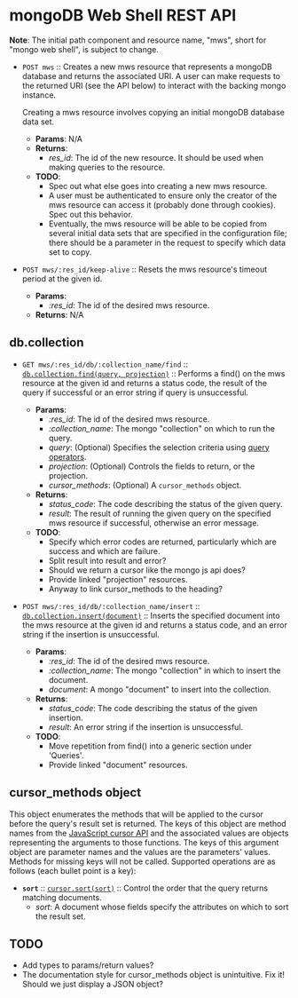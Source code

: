 mongoDB Web Shell REST API
==========================
__Note__: The initial path component and resource name, "mws", short for "mongo
web shell", is subject to change.

* `POST mws` :: Creates a new mws resource that represents a mongoDB database
  and returns the associated URI. A user can make requests to the returned URI
  (see the API below) to interact with the backing mongo instance.

  Creating a mws resource involves copying an initial mongoDB database data
  set.
    * __Params__: N/A
    * __Returns__:
        * *res_id*: The id of the new resource. It should be used when making
        queries to the resource.
    * __TODO__:
        * Spec out what else goes into creating a new mws resource.
        * A user must be authenticated to ensure only the creator of the mws
          resource can access it (probably done through cookies). Spec out this
          behavior.
        * Eventually, the mws resource will be able to be copied from several
          initial data sets that are specified in the configuration file; there
          should be a parameter in the request to specify which data set to
          copy.

* `POST mws/:res_id/keep-alive` :: Resets the mws resource's timeout period at
  the given id.
    * __Params__:
        * *:res_id*: The id of the desired mws resource.
    * __Returns__: N/A

db.collection
-------------
* `GET mws/:res_id/db/:collection_name/find` ::
  [`db.collection.find(query, projection)`][.find()] ::
  Performs a find() on the mws resource at the given id and returns a status
  code, the result of the query if successful or an error string if query is
  unsuccessful.
    * __Params__:
        * *:res_id*: The id of the desired mws resource.
        * *:collection_name*: The mongo "collection" on which to run the query.
        * *query*: (Optional) Specifies the selection criteria using
        [query operators][].
        * *projection*: (Optional) Controls the fields to return, or the
          projection.
        * *cursor\_methods*: (Optional) A `cursor_methods` object.
    * __Returns__:
        * *status_code*: The code describing the status of the given query.
        * *result*: The result of running the given query on the specified mws
          resource if successful, otherwise an error message.
    * __TODO__:
        * Specify which error codes are returned, particularly which are
          success and which are failure.
        * Split result into result and error?
        * Should we return a cursor like the mongo js api does?
        * Provide linked "projection" resources.
        * Anyway to link cursor_methods to the heading?

* `POST mws/:res_id/db/:collection_name/insert` ::
  [`db.collection.insert(document)`][.insert()] ::
  Inserts the specified document into the mws resource at the given id and
  returns a status code, and an error string if the insertion is unsuccessful.
    * __Params__:
        * *:res_id*: The id of the desired mws resource.
        * *:collection_name*: The mongo "collection" in which to insert the
        document.
        * *document*: A mongo "document" to insert into the collection.
    * __Returns__:
        * *status_code*: The code describing the status of the given insertion.
        * *result*: An error string if the insertion is unsuccessful.
    * __TODO__:
        * Move repetition from find() into a generic section under 'Queries'.
        * Provide linked "document" resources.

cursor_methods object
---------------------
This object enumerates the methods that will be applied to the cursor before
the query's result set is returned. The keys of this object are method names
from the [JavaScript cursor API][] and the associated values are objects
representing the arguments to those functions. The keys of this argument object
are parameter names and the values are the parameters' values. Methods for
missing keys will not be called. Supported operations are as follows
(each bullet point is a key):

* __`sort`__ :: [`cursor.sort(sort)`][.sort()] :: Control the order that the
  query returns matching documents.
    * *sort*: A document whose fields specify the attributes on which to sort
      the result set.


TODO
----
* Add types to params/return values?
* The documentation style for cursor_methods object is unintuitive. Fix it!
  Should we just display a JSON object?

[.find()]: http://docs.mongodb.org/manual/reference/method/db.collection.find/
[.insert()]: http://docs.mongodb.org/manual/reference/method/db.collection.insert/

[query operators]: http://docs.mongodb.org/manual/reference/operators/

[JavaScript cursor API]: http://docs.mongodb.org/manual/reference/javascript/#cursor-methods
[.sort()]: http://docs.mongodb.org/manual/reference/method/cursor.sort/#cursor.sort
